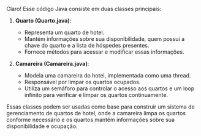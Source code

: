 Claro! Esse código Java consiste em duas classes principais:

1. **Quarto (Quarto.java)**:
   - Representa um quarto de hotel.
   - Mantém informações sobre sua disponibilidade, quem possui a chave do quarto e a lista de hóspedes presentes.
   - Fornece métodos para acessar e modificar essas informações.

2. **Camareira (Camareira.java)**:
   - Modela uma camareira do hotel, implementada como uma thread.
   - Responsável por limpar os quartos ocupados.
   - Utiliza um semáforo para controlar o acesso aos quartos e um loop infinito para verificar e limpar os quartos continuamente.

Essas classes podem ser usadas como base para construir um sistema de gerenciamento de quartos de hotel, onde a camareira limpa os quartos conforme necessário e os quartos mantêm informações sobre sua disponibilidade e ocupação.
